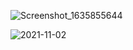 
![Screenshot_1635855644](https://user-images.githubusercontent.com/73019590/139847232-333488ac-1aa7-43c5-a0c8-48e255823454.png)

![2021-11-02](https://user-images.githubusercontent.com/73019590/139847517-c0d4325c-9af4-4e56-8378-5a41ee40adf5.png)
